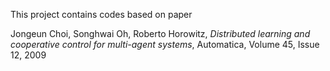 This project contains codes based on paper 

Jongeun Choi, Songhwai Oh, Roberto Horowitz, *Distributed learning and cooperative control for multi-agent systems*, Automatica, Volume 45, Issue 12, 2009

